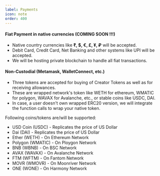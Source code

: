 ```yaml
---
label: Payments
icon: note
order: 400
---
```


#### Fiat Payment in native currencies (COMING SOON !!!)

 - Native country currencies like **₹, $, €, £, ¥, ₽** will be accepted.
 - Debit Card, Credit Card, Net Banking and other systems like UPI will be accepted.
 - We will be hosting private blockchain to handle all fiat transactions.


#### Non-Custodial (Metamask, WalletConnect, etc.)

 - Three tokens are accepted for buying of Creator Tokens as well as for receiving allowances.
 - These are wrapped network's token like WETH for ethereum, WMATIC for polygon, WAVAX for Avalanche, etc., or stable coins like USDC, DAI.
 - In case, a user doesn't own wrapped ERC20 version, we will integrate the function calls to wrap your native token.

Following coins/tokens are/will be supported: 

 - USD Coin (USDC) - Replicates the price of US Dollar
 - Dai (DAI) - Replicates the price of US Dollar
 - Ether (WETH) - On Ethereum Network
 - Polygon (WMATIC) - On Ploygon Network
 - BNB (WBNB) - On BSC Network
 - AVAX (WAVAX) - On Avalanche Network
 - FTM (WFTM) - On Fantom Network
 - MOVR (WMOVR) - On Moonriver Network
 - ONE (WONE) - On Harmony Network
